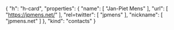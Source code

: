 {
  "h": "h-card",
  "properties": {
    "name": [
      "Jan-Piet Mens"
    ],
    "url": [
      "https://jpmens.net/"
    ],
    "rel=twitter": [
      "jpmens"
    ],
    "nickname": [
      "jpmens.net"
    ]
  },
  "kind": "contacts"
}
